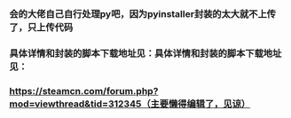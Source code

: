 ### 会的大佬自己自行处理py吧，因为pyinstaller封装的太大就不上传了，只上传代码
### 具体详情和封装的脚本下载地址见：具体详情和封装的脚本下载地址见：
### https://steamcn.com/forum.php?mod=viewthread&tid=312345（主要懒得编辑了，见谅）
